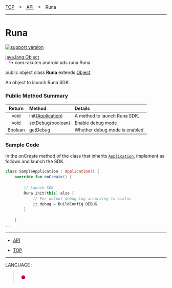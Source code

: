 [TOP](/README.md#top)　>　[API](./README.md)　>　Runa

---

# Runa

[![support version](http://img.shields.io/badge/runa-1.4.0+-blueviolet.svg?style=flat)](https://github.com/rakuten-ads/Rakuten-Ads-Android/releases/tag/1.4.0)

[java.lang.Object](https://developer.android.com/reference/java/lang/Object.html)<br>
&nbsp;&nbsp;&nbsp;↳&nbsp;com.rakuten.android.ads.runa.Runa

public object class **Runa** extends [Object](https://developer.android.com/reference/java/lang/Object.html)<br>

An object to launch Runa SDK.


### Public Method Summary

|Return|Method|Details|
|:---:|:---|:---|
|void|init([Application](https://developer.android.com/reference/android/app/Application))|A method to launch Runa SDK.|
|void|setDebug(boolean)|Enable debug mode|
|Boolean|getDebug|Whether debug mode is enabled.|


### Sample Code

In the onCreate method of the class that inherits [`Application`](https://developer.android.com/reference/android/app/Application), implement as follows and launch the SDK.

```kotlin
class SampleApplication : Application() {
    override fun onCreate() {

        // Launch SDK
        Runa.init(this).also {
            // For output debug log according to status
            it.debug = BuildConfig.DEBUG
        }

    }
...
```


---
* [API](./README.md)

* [TOP](/README.md#top)

---
LANGUAGE :
> [![ja](/doc/img/lang/ja.png)](/doc/ja/api/Runa.md)
